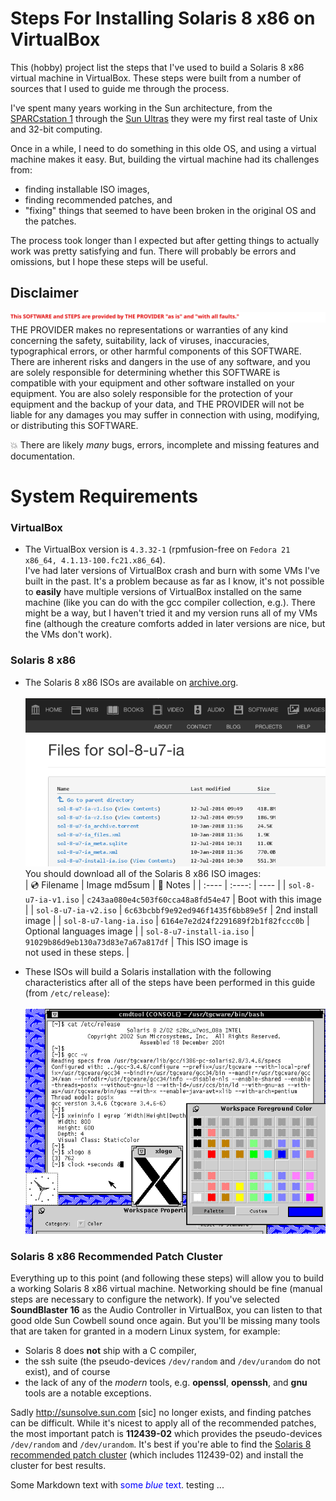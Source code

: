 # Steps For Installing Solaris 8 x86 on VirtualBox

This (hobby) project list the steps that I've used to build a Solaris 8 x86 virtual machine in VirtualBox.
These steps were built from a number of sources that I used to guide me through the process.

I've spent many years working in the Sun architecture, from the
[SPARCstation 1](https://en.wikipedia.org/wiki/SPARCstation_1)
through the [Sun Ultras](https://en.wikipedia.org/wiki/Sun_Ultra_series)
they were my first real taste of Unix and 32-bit computing.


Once in a while, I need to do something in this olde OS, and
using a virtual machine makes it easy.
But, building the virtual machine had its challenges from:
* finding installable ISO images,
* finding recommended patches, and
* "fixing" things that seemed to have been broken in the original OS and the patches.

The process took longer than I expected
but after getting things to actually work was pretty satisfying and fun.
There will probably be errors and omissions, but I hope these steps will be useful.

<!--
[//]: # (https://alvinalexander.com/technology/markdown-comments-syntax-not-in-generated-output)
[//]: # (https://stackoverflow.com/questions/4823468/comments-in-markdown)
[//]: # (https://www.javaworld.com/article/2073149/software-disclaimer.html)
-->
## Disclaimer
![Software is provided "as is" and "with all faults."](./svgs/disclaimer.svg)
THE PROVIDER makes no representations or warranties of any kind concerning the safety, suitability,
lack of viruses, inaccuracies, typographical errors, or other harmful components of this SOFTWARE.
There are inherent risks and dangers in the use of any software, and you are solely responsible for determining
whether this SOFTWARE is compatible with your equipment and other software installed on your equipment.
You are also solely responsible for the protection of your equipment and the backup of your data,
and THE PROVIDER will not be liable for any damages you may suffer in connection with using,
modifying, or distributing this SOFTWARE.<br>

:boom: There are likely <i>many</i> bugs, errors, incomplete and missing features and documentation.

# System Requirements

### VirtualBox

* The VirtualBox version is <code>4.3.32-1</code> (rpmfusion-free on <code>Fedora 21 x86_64, 4.1.13-100.fc21.x86_64</code>).
<br>I've had later versions of VirtualBox crash and burn with some VMs I've built in the past.
It's a problem because as far as I know, it's not possible to <strong>easily</strong> have multiple versions of VirtualBox
installed on the same machine (like you can do with the gcc compiler collection, e.g.).
There might be a way, but I haven't tried it and my version runs all of my VMs fine
(although the creature comforts added in later versions are nice, but the VMs
don't work).

### Solaris 8 x86
* The Solaris 8 x86 ISOs are available on [archive.org](https://archive.org/download/sol-8-u7-ia).<br><br>
![sample](./images/Solaris_8-availability.png)<br>
You should download all of the Solaris 8 x86 ISO images:<br>
| :cd: Filename    | Image md5sum | :notebook: Notes |
| :----            | :----:       | ---- |
| <code>sol-8-u7-ia-v1.iso</code>      | <code>c243aa080e4c503f60cca48a8fd54e47</code> | Boot with this image |
| <code>sol-8-u7-ia-v2.iso</code>      | <code>6c63bcbbf9e92ed946f1435f6bb89e5f</code> | 2nd install image |
| <code>sol-8-u7-lang-ia.iso</code>    | <code>6164e7e2d24f2291689f2b1f82fccc0b</code> | Optional languages image |
| <code>sol-8-u7-install-ia.iso</code> | <code>91029b86d9eb130a73d83e7a67a817df</code> | This ISO image is<br>not used in these steps. |

* These ISOs will build a Solaris installation with the following characteristics
after all of the steps have been performed in this guide (from <code>/etc/release</code>):<br><br>
![Solaris 8 2/02 s28x_u7wos_08a INTEL](./images/Solaris-8-x86-Desktop.png)<br>

### Solaris 8 x86 Recommended Patch Cluster
Everything up to this point (and following these steps) will allow you to build a working
Solaris 8 x86 virtual machine.  Networking should be fine (manual steps are necessary to
configure the network).  If you've selected <strong>SoundBlaster 16</strong> as the Audio
Controller in VirtualBox, you can listen to that good olde Sun Cowbell sound once again.
But you'll be missing many tools that are taken for granted in a modern Linux system, for example:
* Solaris 8 does <strong>not</strong> ship with a C compiler,
* the ssh suite (the pseudo-devices <code>/dev/random</code> and <code>/dev/urandom</code> do not exist), and of course
* the lack of any of the <i>modern</i> tools, e.g. <strong>openssl</strong>, <strong>openssh</strong>,
and <strong>gnu</strong> tools are a notable exceptions.

Sadly http://sunsolve.sun.com [sic] no longer exists, and finding patches can be difficult.
While it's nicest to apply all of the recommended patches, the most important patch is <strong>112439-02</strong>
which provides the pseudo-devices <code>/dev/random</code> and <code>/dev/urandom</code>.
It's best if you're able to find the
[Solaris 8 recommended patch cluster](http://ftp.lanet.lv/ftp/unix/sun-info/sun-patches/8_Recommended.zip) (which includes 112439-02)
and install the cluster for best results.

Some Markdown text with <span style="color:blue">some *blue* text</span>.
testing ...

